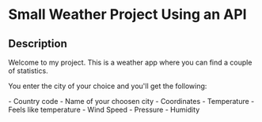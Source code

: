 <h1>Small Weather Project Using an API</h1>

<h2>Description</h2>
<p>Welcome to my project. This is a weather app where you can find a couple of statistics.</p>
<p>You enter the city of your choice and you'll get the following:</p>
- Country code
- Name of your choosen city
- Coordinates
- Temperature
- Feels like temperature
- Wind Speed
- Pressure
- Humidity
